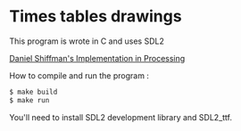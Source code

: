 # Times tables drawings

This program is wrote in C and uses SDL2

[Daniel Shiffman's Implementation in Processing](https://thecodingtrain.com/CodingChallenges/133-times-tables-cardioid.html)

How to compile and run the program :
```sh
$ make build
$ make run
```

You'll need to install SDL2 development library and SDL2_ttf.